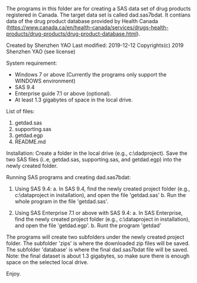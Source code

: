 The programs in this folder are for creating a SAS data set of drug products registered in Canada. The target data set is called dad.sas7bdat. It contians data of the drug product database provided by Health Canada (https://www.canada.ca/en/health-canada/services/drugs-health-products/drug-products/drug-product-database.html). 

Created by Shenzhen YAO
Last modified: 2019-12-12
Copyrights(c) 2019 Shenzhen YAO (see license)


System requirement:
- Windows 7 or above (Currently the programs only support the WINDOWS environment)
- SAS 9.4
- Enterprise guide 7.1 or above (optional).
- At least 1.3 gigabytes of space in the local drive.

List of files:
1. getdad.sas
2. supporting.sas
3. getdad.egp
4. README.md

Installation:
Create a folder in the local drive (e.g., c:\dadproject). Save the two SAS files (i..e, getdad.sas, supporting.sas, and getdad.egp) into the newly created folder.

Running SAS programs and creating dad.sas7bdat:

1. Using SAS 9.4:
a. In SAS 9.4, find the newly created project folder (e.g., c:\dataproject in installation), and open the file 'getdad.sas'
b. Run the whole program in the file 'getdad.sas'.

2. Using SAS Enterprise 7.1 or above with SAS 9.4:
a. In SAS Enterprise, find the newly created project folder (e.g., c:\dataproject in installation), and open the file 'getdad.egp'.
b. Runt the program 'getdad'

The programs will create two subfolders under the newly created project folder. The subfolder 'zips' is where the downloaded zip files will be saved. The subfolder 'database' is where the final dad.sas7bdat file will be saved. Note: the final dataset is about 1.3 gigabytes, so make sure there is enough space on the selected local drive. 

Enjoy.

